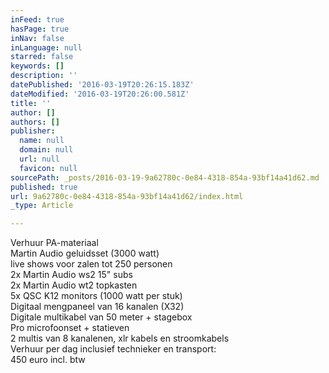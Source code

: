 ```yaml
---
inFeed: true
hasPage: true
inNav: false
inLanguage: null
starred: false
keywords: []
description: ''
datePublished: '2016-03-19T20:26:15.183Z'
dateModified: '2016-03-19T20:26:00.581Z'
title: ''
author: []
authors: []
publisher:
  name: null
  domain: null
  url: null
  favicon: null
sourcePath: _posts/2016-03-19-9a62780c-0e84-4318-854a-93bf14a41d62.md
published: true
url: 9a62780c-0e84-4318-854a-93bf14a41d62/index.html
_type: Article

---
```

Verhuur PA-materiaal  
Martin Audio geluidsset (3000 watt)  
live shows voor zalen tot 250 personen  
2x Martin Audio ws2 15" subs  
2x Martin Audio wt2 topkasten  
5x QSC K12 monitors (1000 watt per stuk)  
Digitaal mengpaneel van 16 kanalen (X32)  
Digitale multikabel van 50 meter + stagebox  
Pro microfoonset + statieven    
2 multis van 8 kanalenen, xlr kabels en stroomkabels  
Verhuur per dag inclusief technieker en transport:   
450 euro incl. btw